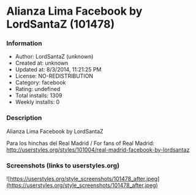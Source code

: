 # Alianza Lima Facebook by LordSantaZ (101478)

### Information
- Author: LordSantaZ (unknown)
- Created at: unknown
- Updated at: 8/3/2014, 11:21:25 PM
- License: NO-REDISTRIBUTION
- Category: facebook
- Rating: undefined
- Total installs: 1309
- Weekly installs: 0


### Description
Alianza Lima Facebook by LordSantaZ

Para los hinchas del Real Madrid / For fans of Real Madrid: 
http://userstyles.org/styles/101004/real-madrid-facebook-by-lordsantaz


### Screenshots (links to userstyles.org)
![https://userstyles.org/style_screenshots/101478_after.jpeg](https://userstyles.org/style_screenshots/101478_after.jpeg)


